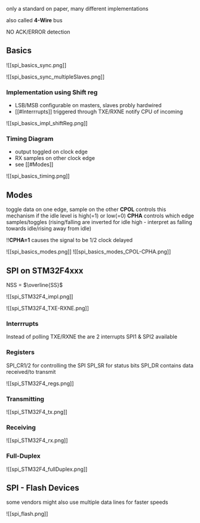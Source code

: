 
only a standard on paper, many different implementations

also called **4-Wire** bus

NO ACK/ERROR detection

## Basics

![[spi_basics_sync.png]]

![[spi_basics_sync_multipleSlaves.png]]


### Implementation using Shift reg

- LSB/MSB configurable on masters, slaves probly hardwired
- [[#Interrrupts]] triggered through TXE/RXNE notify CPU of incoming 

![[spi_basics_impl_shiftReg.png]]

### Timing Diagram

- output toggled on clock edge
- RX samples on other clock edge
- see [[#Modes]]

![[spi_basics_timing.png]]

## Modes

toggle data on one edge, sample on the other
**CPOL** controls this mechanism if the idle level is high(=1) or low(=0)
**CPHA** controls which edge samples/toggles (rising/falling are inverted for idle high - interpret as falling towards idle/rising away from idle)

!!**CPHA=1** causes the signal to be 1/2 clock delayed

![[spi_basics_modes.png]]
![[spi_basics_modes_CPOL-CPHA.png]]

## SPI on STM32F4xxx

NSS = $\overline{SS}$

![[spi_STM32F4_impl.png]]

![[spi_STM32F4_TXE-RXNE.png]]


### Interrrupts

Instead of polling TXE/RXNE the are 2 interrupts SPI1 & SPI2 available

### Registers

SPI_CR1/2 for controlling the SPI
SPI_SR for status bits
SPI_DR contains data received/to transmit  

![[spi_STM32F4_regs.png]]

### Transmitting
![[spi_STM32F4_tx.png]]


### Receiving

![[spi_STM32F4_rx.png]]


### Full-Duplex

![[spi_STM32F4_fullDuplex.png]]





## SPI - Flash Devices

some vendors might also use multiple data lines for faster speeds

![[spi_flash.png]]